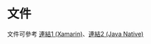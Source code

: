# 文件

文件可參考 [連結1 (Xamarin)](https://github.com/danidomi/android-viewbadger-Xamarin)、[連結2 (Java Native)](https://github.com/jgilfelt/android-viewbadger)